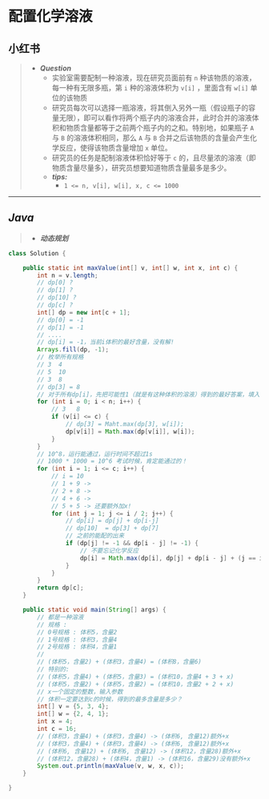 # 配置化学溶液

## 小红书

> - ***Question***
>   - 实验室需要配制一种溶液，现在研究员面前有 `n` 种该物质的溶液，每一种有无限多瓶，第 `i` 种的溶液体积为 `v[i]` ，里面含有 `w[i]` 单位的该物质
>   - 研究员每次可以选择一瓶溶液，将其倒入另外一瓶（假设瓶子的容量无限），即可以看作将两个瓶子内的溶液合并，此时合并的溶液体积和物质含量都等于之前两个瓶子内的之和。特别地，如果瓶子 `A` 与 `B` 的溶液体积相同，那么 `A` 与 `B` 合并之后该物质的含量会产生化学反应，使得该物质含量增加 `x` 单位。
>   - 研究员的任务是配制溶液体积恰好等于 `c` 的，且尽量浓的溶液（即物质含量尽量多），研究员想要知道物质含量最多是多少。
>   - ***tips:***
>     - `1 <= n, v[i], w[i], x, c <= 1000`

---

## *Java*

> - ***动态规划***

```java
class Solution {

    public static int maxValue(int[] v, int[] w, int x, int c) {
        int n = v.length;
        // dp[0] ?
        // dp[1] ?
        // dp[10] ?
        // dp[c] ?
        int[] dp = new int[c + 1];
        // dp[0] = -1
        // dp[1] = -1
        // ....
        // dp[i] = -1，当前i体积的最好含量，没有解!
        Arrays.fill(dp, -1);
        // 枚举所有规格
        // 3  4
        // 5  10
        // 3  8
        // dp[3] = 8
        // 对于所有dp[i]，先把可能性1（就是有这种体积的溶液）得到的最好答案，填入！
        for (int i = 0; i < n; i++) {
            // 3   8
            if (v[i] <= c) {
                // dp[3] = Maht.max(dp[3], w[i]);
                dp[v[i]] = Math.max(dp[v[i]], w[i]);
            }
        }
        // 10^8，运行能通过，运行时间不超过1s
        // 1000 * 1000 = 10^6 考试时候，肯定能通过的！
        for (int i = 1; i <= c; i++) {
            // i = 10
            // 1 + 9 ->
            // 2 + 8 ->
            // 4 + 6 ->
            // 5 + 5 -> 还要额外加x!
            for (int j = 1; j <= i / 2; j++) {
                // dp[i] = dp[j] + dp[i-j]
                // dp[10]  = dp[3] + dp[7]
                // 之前的能配的出来
                if (dp[j] != -1 && dp[i - j] != -1) {
                    // 不要忘记化学反应
                    dp[i] = Math.max(dp[i], dp[j] + dp[i - j] + (j == i - j ? x : 0));
                }
            }
        }
        return dp[c];
    }

    public static void main(String[] args) {
        // 都是一种溶液
        // 规格 :
        // 0号规格 : 体积5，含量2
        // 1号规格 : 体积3，含量4
        // 2号规格 : 体积4，含量1
        //
        // (体积5，含量2) + (体积3，含量4) = (体积8，含量6)
        // 特别的:
        // (体积5，含量4) + (体积5，含量3) = (体积10，含量4 + 3 + x)
        // (体积5，含量2) + (体积5，含量2) = (体积10，含量2 + 2 + x)
        // x一个固定的整数，输入参数
        // 体积一定要达到c的时候，得到的最多含量是多少？
        int[] v = {5, 3, 4};
        int[] w = {2, 4, 1};
        int x = 4;
        int c = 16;
        // (体积3，含量4) + (体积3，含量4) -> (体积6, 含量12)额外+x
        // (体积3，含量4) + (体积3，含量4) -> (体积6, 含量12)额外+x
        // (体积6, 含量12) + (体积6, 含量12) -> (体积12，含量28)额外+x
        // (体积12，含量28) + (体积4，含量1) -> (体积16，含量29)没有额外+x
        System.out.println(maxValue(v, w, x, c));
    }

}
```
